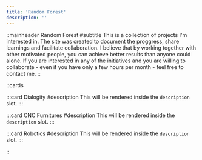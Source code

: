 ```yaml
---
title: 'Random Forest'
description: ''
---
```


::mainheader
Random Forest
#subtitle
This is a collection of projects I'm interested in. The site was created to document the proggress, share learnings and facilitate collaboration. I believe that by working together with other motivated people, you can achieve better results than anyone could alone. If you are interested in any of the initiatives and you are willing to collaborate - even if you have only a few hours per month - feel free to contact me.
::

::cards

:::card
Dialogity
#description
This will be rendered inside the `description` slot.
:::

:::card
CNC Furnitures
#description
This will be rendered inside the `description` slot.
:::

:::card
Robotics
#description
This will be rendered inside the `description` slot.
:::

::

